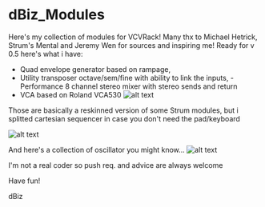 # dBiz_Modules

Here's my collection of modules for VCVRack! 
Many thx to Michael Hetrick, Strum's Mental and Jeremy Wen for sources and inspiring me!
Ready for v 0.5 here's what i have:

- Quad envelope generator based on rampage,
- Utility transposer octave/sem/fine with ability to link the inputs,
-Performance 8 channel stereo mixer with stereo sends and return
- VCA based on Roland VCA530
![alt text](https://github.com/dBiz/VCVRack_Modules/blob/master/screenshot/Utils.jpg)

Those are basically a reskinned version of some Strum modules, but i splitted cartesian sequencer in case you don't need the pad/keyboard

![alt text](https://github.com/dBiz/VCVRack_Modules/blob/master/screenshot/Strumport.jpg)

And here's a collection of oscillator you might know...
![alt text](https://github.com/dBiz/VCVRack_Modules/blob/master/screenshot/OSC.jpg)


I'm not a real coder so push req. and advice are always welcome

Have fun!

dBiz
